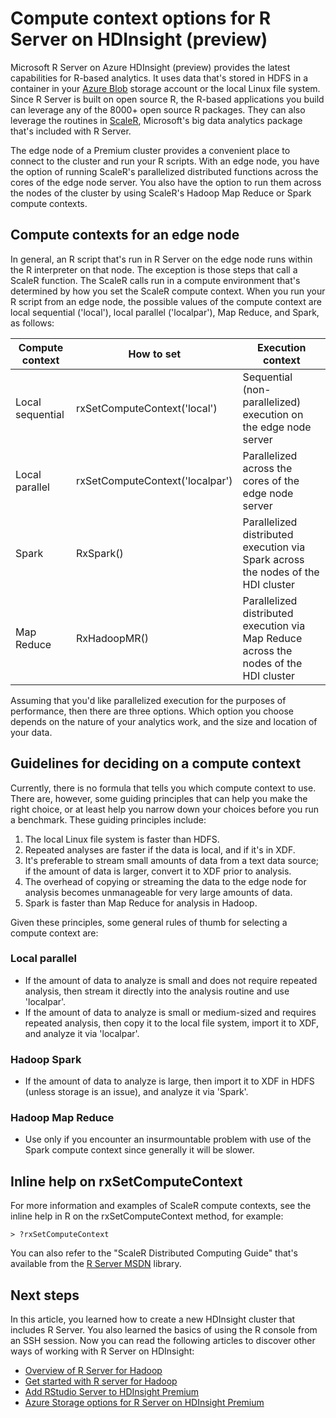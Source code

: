 <properties
   pageTitle="Compute context options for R Server on HDInsight (preview) | Azure"
   description="Learn about the different compute context options available to users with R Server on HDInsight (preview)"
   services="HDInsight"
   documentationCenter=""
   authors="jeffstokes72"
   manager="paulettem"
   editor="cgronlun"
/>

<tags
	ms.service="HDInsight"
	ms.date="07/07/2016"
	wacn.date=""/>

# Compute context options for R Server on HDInsight (preview)

Microsoft R Server on Azure HDInsight (preview) provides the latest capabilities for R-based analytics. It uses data that's stored in HDFS in a container in your [Azure Blob](/documentation/articles/storage-introduction/ "Azure Blob storage") storage account or the local Linux file system. Since R Server is built on open source R, the R-based applications you build can leverage any of the 8000+ open source R packages. They can also leverage the routines in [ScaleR](http://www.revolutionanalytics.com/revolution-r-enterprise-scaler "Revolution Analytics ScaleR"), Microsoft's big data analytics package that's included with R Server.  

The edge node of a Premium cluster provides a convenient place to connect to the cluster and run your R scripts. With an edge node, you have the option of running ScaleR's parallelized distributed functions across the cores of the edge node server. You also have the option to run them across the nodes of the cluster by using ScaleR's Hadoop Map Reduce or Spark compute contexts.

## Compute contexts for an edge node

In general, an R script that's run in R Server on the edge node runs within the R interpreter on that node. The exception is those steps that call a ScaleR function. The ScaleR calls run in a compute environment that's determined by how you set the ScaleR compute context.  When you run your R script from an edge node, the possible values of the compute context are local sequential ('local'), local parallel ('localpar'), Map Reduce, and Spark, as follows:

| Compute context  | How to set                      | Execution context                                                                     |
|------------------|---------------------------------|---------------------------------------------------------------------------------------|
| Local sequential | rxSetComputeContext('local')    | Sequential (non-parallelized) execution on the edge node server                       |
| Local parallel   | rxSetComputeContext('localpar') | Parallelized across the cores of the edge node server                                 |
| Spark            | RxSpark()                       | Parallelized distributed execution via Spark across the nodes of the HDI cluster      |
| Map Reduce       | RxHadoopMR()                    | Parallelized distributed execution via Map Reduce across the nodes of the HDI cluster |


Assuming that you'd like parallelized execution for the purposes of performance, then there are three options. Which option you choose depends on the nature of your analytics work, and the size and location of your data.

## Guidelines for deciding on a compute context

Currently, there is no formula that tells you which compute context to use. There are, however, some guiding principles that can help you make the right choice, or at least help you narrow down your choices before you run a benchmark. These guiding principles include:

1.	The local Linux file system is faster than HDFS.
2.	Repeated analyses are faster if the data is local, and if it's in XDF.
3.	It's preferable to stream small amounts of data from a text data source; if the amount of data is larger, convert it to XDF prior to analysis.
4.	The overhead of copying or streaming the data to the edge node for analysis becomes unmanageable for very large amounts of data.
5.	Spark is faster than Map Reduce for analysis in Hadoop.

Given these principles, some general rules of thumb for selecting a compute context are:

### Local parallel

- If the amount of data to analyze is small and does not require repeated analysis, then stream it directly into the analysis routine and use 'localpar'.
- If the amount of data to analyze is small or medium-sized and requires repeated analysis, then copy it to the local file system, import it to XDF, and analyze it via 'localpar'.

### Hadoop Spark

- If the amount of data to analyze is large, then import it to XDF in HDFS (unless storage is an issue), and analyze it via 'Spark'.

### Hadoop Map Reduce

- Use only if you encounter an insurmountable problem with use of the Spark compute context since generally it will be slower.  

## Inline help on rxSetComputeContext

For more information and examples of ScaleR compute contexts, see the inline help in R on the rxSetComputeContext method, for example:

    > ?rxSetComputeContext

You can also refer to the "ScaleR Distributed Computing Guide" that's available from the [R Server MSDN](https://msdn.microsoft.com/zh-cn/library/mt674634.aspx "R Server on MSDN") library.


## Next steps

In this article, you learned how to create a new HDInsight cluster that includes R Server. You also learned the basics of using the R console from an SSH session. Now you can read the following articles to discover other ways of working with R Server on HDInsight:

- [Overview of R Server for Hadoop](/documentation/articles/hdinsight-hadoop-r-server-overview/)
- [Get started with R server for Hadoop](/documentation/articles/hdinsight-hadoop-r-server-get-started/)
- [Add RStudio Server to HDInsight Premium](/documentation/articles/hdinsight-hadoop-r-server-install-r-studio/)
- [Azure Storage options for R Server on HDInsight Premium](/documentation/articles/hdinsight-hadoop-r-server-storage/)
